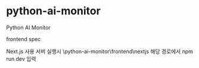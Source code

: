 # python-ai-monitor
Python AI Monitor





frontend spec 

Next.js 사용
서버 실행시 \python-ai-monitor\frontend\nextjs 해당 경로에서
npm run dev 입력